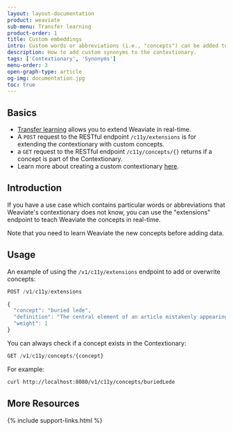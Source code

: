 ```yaml
---
layout: layout-documentation
product: weaviate
sub-menu: Transfer learning
product-order: 1
title: Custom embeddings
intro: Custom words or abbreviations (i.e., "concepts") can be added to Weaviate directly by extending the contextionary.
description: How to add custom synonyms to the contextionary.
tags: ['Contextionary', 'Synonyms']
menu-order: 3
open-graph-type: article
og-img: documentation.jpg
toc: true
---
```


## Basics

- [Transfer learning](https://en.wikipedia.org/wiki/Transfer_learning) allows you to extend Weaviate in real-time.
- A `POST` request to the RESTful endpoint `/c11y/extensions` is for extending the contextionary with custom concepts.
- a `GET` request to the RESTful endpoint `/c11y/concepts/{}` returns if a concept is part of the Contextionary. 
- Learn more about creating a custom contextionary [here](../more-resources/FAQ.html#q-can-i-train-my-own-contextionary).

## Introduction

If you have a use case which contains particular words or abbreviations that Weaviate's contextionary does not know, you can use the "extensions" endpoint to teach Weaviate the concepts in real-time.

Note that you need to learn Weaviate the new concepts before adding data.

## Usage

An example of using the `/v1/c11y/extensions` endpoint to add or overwrite concepts:

```js
POST /v1/c11y/extensions

{
  "concept": "buried lede",
  "definition": "The central element of an article mistakenly appearing deep in the text",
  "weight": 1
}
```

You can always check if a concept exists in the Contextionary:

```js
GET /v1/c11y/concepts/{concept}
```

For example: 
```bash
curl http://localhost:8080/v1/c11y/concepts/buriedLede
```

## More Resources

{% include support-links.html %}